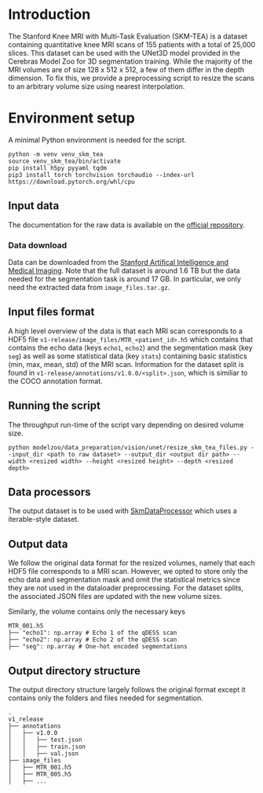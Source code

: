 # Introduction
The Stanford Knee MRI with Multi-Task Evaluation (SKM-TEA) is a dataset containing quantitative knee MRI scans of 155 patients with a total of 25,000 slices.
This dataset can be used with the UNet3D model provided in the Cerebras Model Zoo for 3D
segmentation training.
While the majority of the MRI volumes are of size 128 x 512 x 512, a few of them differ in the depth dimension.
To fix this, we provide a preprocessing script to resize the scans to an arbitrary volume size using nearest interpolation.

# Environment setup
A minimal Python environment is needed for the script.
```
python -m venv venv_skm_tea
source venv_skm_tea/bin/activate
pip install h5py pyyaml tqdm
pip3 install torch torchvision torchaudio --index-url https://download.pytorch.org/whl/cpu
```
## Input data
The documentation for the raw data is available on the [official repository](https://github.com/StanfordMIMI/skm-tea/blob/main/DATASET.md).

### Data download
Data can be downloaded from the [Stanford Artifical Intelligence and Medical Imaging](https://stanfordaimi.azurewebsites.net/datasets/4aaeafb9-c6e6-4e3c-9188-3aaaf0e0a9e7). Note that the full dataset is around 1.6 TB but the data needed for the segmentation task is around 17 GB.
In particular, we only need the extracted data from `image_files.tar.gz`.

## Input files format
A high level overview of the data is that each MRI scan corresponds to a HDF5 file `v1-release/image_files/MTR_<patient_id>.h5` which contains that contains the echo data (keys `echo1`, `echo2`) and the segmentation mask (key `seg`) as well as some statistical data (key `stats`) containing basic statistics (min, max, mean, std) of the MRI scan.
Information for the dataset split is found in `v1-release/annotations/v1.0.0/<split>.json`, which is similiar to the COCO annotation format.

## Running the script
The throughput run-time of the script vary depending on desired volume size.
```
python modelzoo/data_preparation/vision/unet/resize_skm_tea_files.py --input_dir <path to raw dataset> --output_dir <output dir path> --width <resized width> --height <resized height> --depth <resized depth>
```

## Data processors
The output dataset is to be used with [SkmDataProcessor](../../../../data/vision/segmentation/SkmDataProcessor.py) which uses a iterable-style dataset.

## Output data
We follow the original data format for the resized volumes, namely that each HDF5 file corresponds to a MRI scan.
However, we opted to store only the echo data and segmentation mask and omit the statistical metrics since they are not used in the dataloader preprocessing.
For the dataset splits, the associated JSON files are updated with the new volume sizes.

Similarly, the volume contains only the necessary keys
```
MTR_001.h5
├── "echo1": np.array # Echo 1 of the qDESS scan
├── "echo2": np.array # Echo 2 of the qDESS scan
├── "seg": np.array # One-hot encoded segmentations
```

## Output directory structure
The output directory structure largely follows the original format except it contains only the folders and files needed for segmentation.
```
.
v1_release
├── annotations
│   ├── v1.0.0
│   │   ├── test.json
│   │   ├── train.json
│   │   ├── val.json
├── image_files
│   ├── MTR_001.h5
│   ├── MTR_005.h5
│   ├── ...
```
